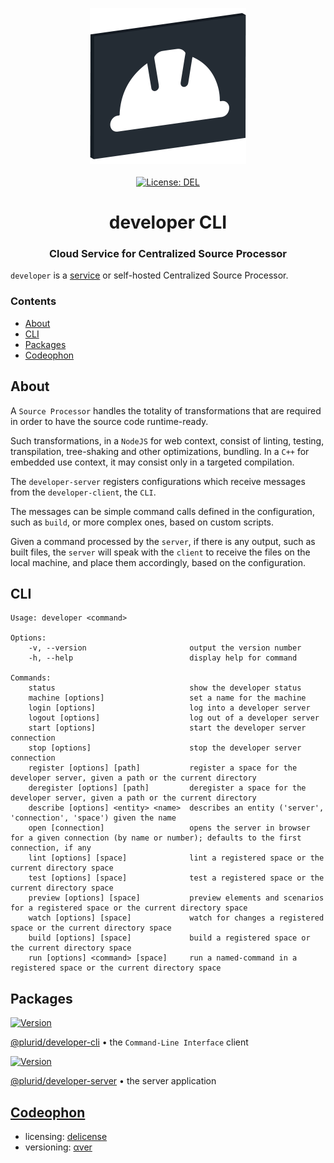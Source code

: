 <p align="center">
    <img src="https://raw.githubusercontent.com/plurid/developer/master/about/identity/developer-logo.png" height="250px">
    <br />
    <br />
    <a target="_blank" href="https://github.com/plurid/developer/blob/master/LICENSE">
        <img src="https://img.shields.io/badge/license-DEL-blue.svg?colorB=1380C3&style=for-the-badge" alt="License: DEL">
    </a>
</p>



<h1 align="center">
    developer CLI
</h1>


<h3 align="center">
    Cloud Service for Centralized Source Processor
</h3>



`developer` is a [service](https://developer.plurid.cloud) or self-hosted Centralized Source Processor.


### Contents

+ [About](#about)
+ [CLI](#cli)
+ [Packages](#packages)
+ [Codeophon](#codeophon)



## About

A `Source Processor` handles the totality of transformations that are required in order to have the source code runtime-ready.

Such transformations, in a `NodeJS` for web context, consist of linting, testing, transpilation, tree-shaking and other optimizations, bundling. In a `C++` for embedded use context, it may consist only in a targeted compilation.

The `developer-server` registers configurations which receive messages from the `developer-client`, the `CLI`.

The messages can be simple command calls defined in the configuration, such as `build`, or more complex ones, based on custom scripts.

Given a command processed by the `server`, if there is any output, such as built files, the `server` will speak with the `client` to receive the files on the local machine, and place them accordingly, based on the configuration.



## CLI

```
Usage: developer <command>

Options:
    -v, --version                       output the version number
    -h, --help                          display help for command

Commands:
    status                              show the developer status
    machine [options]                   set a name for the machine
    login [options]                     log into a developer server
    logout [options]                    log out of a developer server
    start [options]                     start the developer server connection
    stop [options]                      stop the developer server connection
    register [options] [path]           register a space for the developer server, given a path or the current directory
    deregister [options] [path]         deregister a space for the developer server, given a path or the current directory
    describe [options] <entity> <name>  describes an entity ('server', 'connection', 'space') given the name
    open [connection]                   opens the server in browser for a given connection (by name or number); defaults to the first connection, if any
    lint [options] [space]              lint a registered space or the current directory space
    test [options] [space]              test a registered space or the current directory space
    preview [options] [space]           preview elements and scenarios for a registered space or the current directory space
    watch [options] [space]             watch for changes a registered space or the current directory space
    build [options] [space]             build a registered space or the current directory space
    run [options] <command> [space]     run a named-command in a registered space or the current directory space
```



## Packages

<a target="_blank" href="https://www.npmjs.com/package/@plurid/developer-cli">
    <img src="https://img.shields.io/npm/v/@plurid/developer-cli.svg?logo=npm&colorB=1380C3&style=for-the-badge" alt="Version">
</a>

[@plurid/developer-cli][developer-cli] • the `Command-Line Interface` client

[developer-cli]: https://github.com/plurid/developer/tree/master/packages/developer-cli


<a target="_blank" href="https://www.npmjs.com/package/@plurid/developer-server">
    <img src="https://img.shields.io/npm/v/@plurid/developer-server.svg?logo=npm&colorB=1380C3&style=for-the-badge" alt="Version">
</a>

[@plurid/developer-server][developer-server] • the server application

[developer-server]: https://github.com/plurid/developer/tree/master/packages/developer-server



## [Codeophon](https://github.com/ly3xqhl8g9/codeophon)

+ licensing: [delicense](https://github.com/ly3xqhl8g9/delicense)
+ versioning: [αver](https://github.com/ly3xqhl8g9/alpha-versioning)
